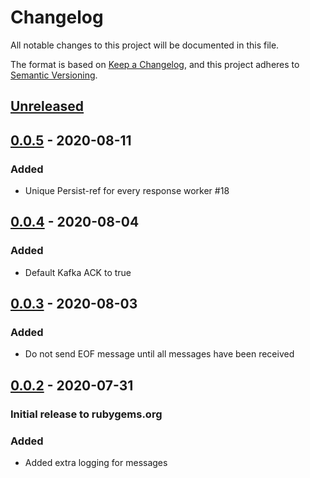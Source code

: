 # Changelog
All notable changes to this project will be documented in this file.

The format is based on [Keep a Changelog](https://keepachangelog.com/en/1.0.0/),
and this project adheres to [Semantic Versioning](https://semver.org/spec/v2.0.0.html).

## [Unreleased]

## [0.0.5] - 2020-08-11
### Added
- Unique Persist-ref for every response worker #18

## [0.0.4] - 2020-08-04
### Added
- Default Kafka ACK to true

## [0.0.3] - 2020-08-03
### Added
- Do not send EOF message until all messages have been received

## [0.0.2] - 2020-07-31
### Initial release to rubygems.org

### Added
- Added extra logging for messages

[Unreleased]: https://github.com/RedHatInsights/receptor_controller-client-ruby/compare/v0.0.5...HEAD
[0.0.5]: https://github.com/RedHatInsights/receptor_controller-client-ruby/releases/tag/v0.0.5
[0.0.4]: https://github.com/RedHatInsights/receptor_controller-client-ruby/releases/tag/v0.0.4
[0.0.3]: https://github.com/RedHatInsights/receptor_controller-client-ruby/releases/tag/v0.0.3
[0.0.2]: https://github.com/RedHatInsights/receptor_controller-client-ruby/releases/tag/v0.0.2
